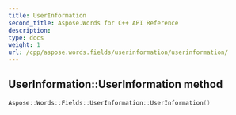 ```yaml
---
title: UserInformation
second_title: Aspose.Words for C++ API Reference
description: 
type: docs
weight: 1
url: /cpp/aspose.words.fields/userinformation/userinformation/
---
```

## UserInformation::UserInformation method




```cpp
Aspose::Words::Fields::UserInformation::UserInformation()
```

